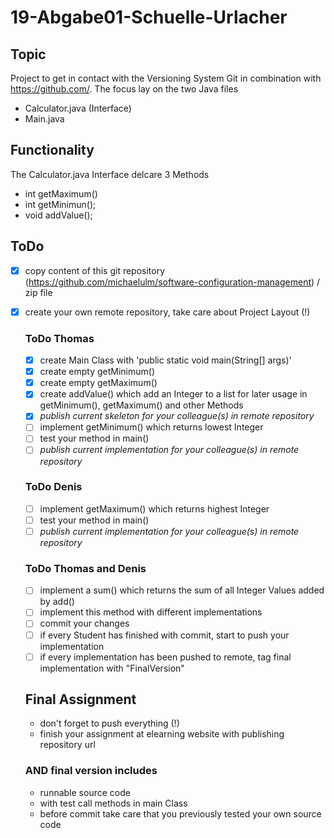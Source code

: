 # 19-Abgabe01-Schuelle-Urlacher
## Topic
  Project to get in contact with the Versioning System Git in combination with https://github.com/.
  The focus lay on the two Java files 
  - Calculator.java (Interface)
  - Main.java
  
## Functionality
  The Calculator.java Interface delcare 3 Methods
  - int getMaximum()
  - int getMinimun();
  - void addValue();
  
  
## ToDo
- [x] copy content of this git repository (https://github.com/michaelulm/software-configuration-management) / zip file
- [x] create your own remote repository, take care about Project Layout (!)

  ### ToDo Thomas
  - [x] create Main Class with 'public static void main(String[] args)'
  - [x] create empty getMinimum()
  - [x] create empty getMaximum()
  - [x] create addValue() which add an Integer to a list for later usage in getMinimum(), getMaximum() and other Methods
  - [x] *publish current skeleton for your colleague(s) in remote repository*
  - [ ] implement getMinimum() which returns lowest Integer
  - [ ] test your method in main()
  - [ ] *publish current implementation for your colleague(s) in remote repository*

  ### ToDo Denis
  - [ ] implement getMaximum() which returns highest Integer
  - [ ] test your method in main()
  - [ ] *publish current implementation for your colleague(s) in remote repository*

  ### ToDo Thomas and Denis
  - [ ] implement a sum() which returns the sum of all Integer Values added by add()
  - [ ] implement this method with different implementations
  - [ ] commit your changes
  - [ ] if every Student has finished with commit, start to push your implementation
  - [ ] if every implementation has been pushed to remote, tag final implementation with "FinalVersion"

  ## Final Assignment
  - don't forget to push everything (!)  
  - finish your assignment at elearning website with publishing repository url

  ### AND final version includes
  - runnable source code
  - with test call methods in main Class
  - before commit take care that you previously tested your own source code

